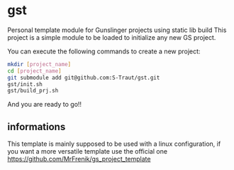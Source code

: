 # gst
Personal template module for Gunslinger projects using static lib build
This project is a simple module to be loaded to initialize any new GS project.

You can execute the following commands to create a new project:
```bash
mkdir [project_name]
cd [project_name]
git submodule add git@github.com:S-Traut/gst.git
gst/init.sh
gst/build_prj.sh
```

And you are ready to go!!

## informations

This template is mainly supposed to be used with a linux configuration, if you want a more versatile template use the official one https://github.com/MrFrenik/gs_project_template
